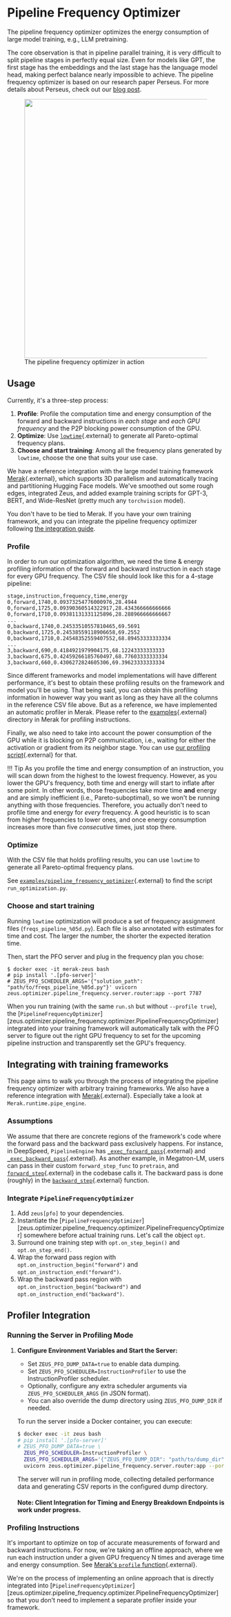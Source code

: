 # Pipeline Frequency Optimizer

The pipeline frequency optimizer optimizes the energy consumption of large model training, e.g., LLM pretraining.

The core observation is that in pipeline parallel training, it is very difficult to split pipeline stages in perfectly equal size.
Even for models like GPT, the first stage has the embeddings and the last stage has the language model head, making perfect balance nearly impossible to achieve.
The pipeline frequency optimizer is based on our research paper Perseus.
For more details about Perseus, check out our [blog post](../research_overview/perseus.md).

<figure>
  <img src="../../research_overview/img/wide-resnet.gif" width=600px>
  <figcaption>The pipeline frequency optimizer in action</figcaption>
</figure>

## Usage

Currently, it's a three-step process:

1. **Profile**: Profile the computation time and energy consumption of the forward and backward instructions in *each stage* and *each GPU frequency* and the P2P blocking power consumption of the GPU.
2. **Optimize**: Use [`lowtime`](https://github.com/ml-energy/lowtime){.external} to generate all Pareto-optimal frequency plans.
3. **Choose and start training**: Among all the frequency plans generated by `lowtime`, choose the one that suits your use case.

We have a reference integration with the large model training framework [Merak](https://github.com/ml-energy/merak-zeus){.external}, which supports 3D parallelism and automatically tracing and partitioning Hugging Face models.
We've smoothed out some rough edges, integrated Zeus, and added example training scripts for GPT-3, BERT, and Wide-ResNet (pretty much any `torchvision` model).

You don't have to be tied to Merak.
If you have your own training framework, and you can integrate the pipeline frequency optimizer following [the integration guide](#integrating-with-training-frameworks).

### Profile

In order to run our optimization algorithm, we need the time & energy profiling information of the forward and backward instruction in each stage for every GPU frequency.
The CSV file should look like this for a 4-stage pipeline:

```csv
stage,instruction,frequency,time,energy
0,forward,1740,0.09373254776000976,28.4944
0,forward,1725,0.09390360514322917,28.434366666666666
0,forward,1710,0.09381131331125896,28.288966666666667
...
0,backward,1740,0.24533510557810465,69.5691
0,backward,1725,0.24538559118906658,69.2552
0,backward,1710,0.24548352559407552,68.89453333333334
...
3,backward,690,0.4184921979904175,68.12243333333333
3,backward,675,0.42459266185760497,68.77603333333334
3,backward,660,0.4306272824605306,69.39623333333334
```

Since different frameworks and model implementations will have different performance, it's best to obtain these profiling results on the framework and model you'll be using.
That being said, you can obtain this profiling information in however way you want as long as they have all the columns in the reference CSV file above.
But as a reference, we have implemented an automatic profiler in Merak.
Please refer to the [examples](https://github.com/ml-energy/merak-zeus/tree/main/examples){.external} directory in Merak for profiling instructions.

Finally, we also need to take into account the power consumption of the GPU while it is blocking on P2P communication, i.e., waiting for either the activation or gradient from its neighbor stage.
You can use [our profiling script](https://github.com/ml-energy/zeus/tree/master/examples/pipeline_frequency_optimizer/profile_p2p.py){.external} for that.

!!! Tip
    As you profile the time and energy consumption of an instruction, you will scan down from the highest to the lowest frequency.
    However, as you lower the GPU's frequency, both time and energy will start to inflate after some point.
    In other words, those frequencies take more time **and** energy and are simply inefficient (i.e., Pareto-suboptimal), so we won't be running anything with those frequencies.
    Therefore, you actually don't need to profile time and energy for *every* frequency.
    A good heuristic is to scan from higher frequencies to lower ones, and once energy consumption increases more than five *consecutive* times, just stop there.

### Optimize

With the CSV file that holds profiling results, you can use `lowtime` to generate all Pareto-optimal frequency plans.

See [`examples/pipeline_frequency_optimizer`](https://github.com/ml-energy/zeus/tree/master/examples/pipeline_frequency_optimizer){.external} to find the script `run_optimization.py`.

### Choose and start training

Running `lowtime` optimization will produce a set of frequency assignment files (`freqs_pipeline_%05d.py`).
Each file is also annotated with estimates for time and cost.
The larger the number, the shorter the expected iteration time.

Then, start the PFO server and plug in the frequency plan you chose:

```console
$ docker exec -it merak-zeus bash
# pip install '.[pfo-server]'
# ZEUS_PFO_SCHEDULER_ARGS='{"solution_path": "path/to/freqs_pipeline_%05d.py"}' uvicorn zeus.optimizer.pipeline_frequency.server.router:app --port 7787
```

When you run training (with the same `run.sh` but without `--profile true`), the [`PipelineFrequencyOptimizer`][zeus.optimizer.pipeline_frequency.optimizer.PipelineFrequencyOptimizer] integrated into your training framework will automatically talk with the PFO server to figure out the right GPU frequency to set for the upcoming pipeline instruction and transparently set the GPU's frequency.

## Integrating with training frameworks

This page aims to walk you through the process of integrating the pipeline frequency optimizer with arbitrary training frameworks.
We also have a reference integration with [Merak](https://github.com/ml-energy/merak-zeus){.external}.
Especially take a look at `Merak.runtime.pipe_engine`.

### Assumptions

We assume that there are concrete regions of the framework's code where the forward pass and the backward pass exclusively happens.
For instance, in DeepSpeed, `PipelineEngine` has [`_exec_forward_pass`](https://github.com/microsoft/DeepSpeed/blob/4fc181b01077521ba42379013ce91a1c294e5d8e/deepspeed/runtime/pipe/engine.py#L626){.external} and [`_exec_backward_pass`](https://github.com/microsoft/DeepSpeed/blob/4fc181b01077521ba42379013ce91a1c294e5d8e/deepspeed/runtime/pipe/engine.py#L703){.external}.
As another example, in Megatron-LM, users can pass in their custom `forward_step_func` to `pretrain`, and [`forward_step`](https://github.com/NVIDIA/Megatron-LM/blob/79a9feef261352ac1ee80b36f2cf73c20f864965/megatron/core/pipeline_parallel/schedules.py#L149){.external} in the codebase calls it. The backward pass is done (roughly) in the [`backward_step`](https://github.com/NVIDIA/Megatron-LM/blob/79a9feef261352ac1ee80b36f2cf73c20f864965/megatron/core/pipeline_parallel/schedules.py#L216){.external} function.

### Integrate `PipelineFrequencyOptimizer`

1. Add `zeus[pfo]` to your dependencies.
1. Instantiate the [`PipelineFrequencyOptimizer`][zeus.optimizer.pipeline_frequency.optimizer.PipelineFrequencyOptimizer] somewhere before actual training runs. Let's call the object `opt`.
1. Surround one training step with `opt.on_step_begin()` and `opt.on_step_end()`.
1. Wrap the forward pass region with `opt.on_instruction_begin("forward")` and `opt.on_instruction_end("forward")`.
1. Wrap the backward pass region with `opt.on_instruction_begin("backward")` and `opt.on_instruction_end("backward")`.


## Profiler Integration

### Running the Server in Profiling Mode

1. **Configure Environment Variables and Start the Server:**

   - Set `ZEUS_PFO_DUMP_DATA=true` to enable data dumping.
   - Set `ZEUS_PFO_SCHEDULER=InstructionProfiler` to use the InstructionProfiler scheduler.
   - Optionally, configure any extra scheduler arguments via `ZEUS_PFO_SCHEDULER_ARGS` (in JSON format).
   - You can also override the dump directory using `ZEUS_PFO_DUMP_DIR` if needed.

   To run the server inside a Docker container, you can execute:

   ```bash
   $ docker exec -it zeus bash
   # pip install '.[pfo-server]'
   # ZEUS_PFO_DUMP_DATA=true \
     ZEUS_PFO_SCHEDULER=InstructionProfiler \
     ZEUS_PFO_SCHEDULER_ARGS='{"ZEUS_PFO_DUMP_DIR": "path/to/dump_dir"}' \
     uvicorn zeus.optimizer.pipeline_frequency.server.router:app --port 7787
    ```

    The server will run in profiling mode, collecting detailed performance data and generating CSV reports in the configured dump directory.

   #### Note: Client Integration for Timing and Energy Breakdown Endpoints is work under progress.


### Profiling Instructions

It's important to optimize on top of accurate measurements of forward and backward instructions.
For now, we're taking an offline approach, where we run each instruction under a given GPU frequency N times and average time and energy consumption.
See [Merak's `profile` function](https://github.com/ml-energy/merak-zeus/blob/40eb07f80b3b3c2905bde303b02a6f707193f083/Merak/merak_trainer.py#L620){.external}.

We're on the process of implementing an online approach that is directly integrated into [`PipelineFrequencyOptimizer`][zeus.optimizer.pipeline_frequency.optimizer.PipelineFrequencyOptimizer] so that you don't need to implement a separate profiler inside your framework.
